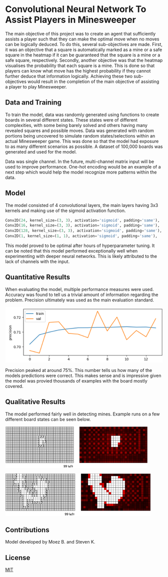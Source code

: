 # Convolutional Neural Network To Assist Players in Minesweeper

The main objective of this project was to create an agent that sufficiently assists a player such that they can make the optimal move when no moves can be logically deduced. To do this, several sub-objectives are made. First, it was an objective that a square is automatically marked as a mine or a safe square in the heatmap if it can be guaranteed that the square is a mine or a safe square, respectively. Secondly, another objective was that the heatmap visualises the probability that each square is a mine. This is done so that players can know what move has the highest probability if they cannot further deduce that information logically. Achieving these two sub-objectives would result in the completion of the main objective of assisting a player to play Minesweeper.

## Data and Training

To train the model, data was randomly generated using functions to create boards in several different states. These states were of different complexities, with some being barely solved and others having many revealed squares and possible moves. Data was generated with random portions being uncovered to simulate random states/selections within an actual Minesweeper game. This was done so that the model had exposure to as many different scenarios as possible. A dataset of 100,000 boards was generated and used for the model. 

Data was single channel. In the future, multi-channel matrix input will be used to improve performance. One-hot encoding would be an example of a next step which would help the model recognize more patterns within the data.

## Model
The model consisted of 4 convolutional layers, the main layers having 3x3 kernels and making use of the sigmoid activation function.

```python
Conv2D(24, kernel_size=(3, 3), activation='sigmoid', padding='same'),
Conv2D(16, kernel_size=(3, 3), activation='sigmoid', padding='same'),
Conv2D(128, kernel_size=(3, 3), activation='sigmoid', padding='same'), 
Conv2D(1, kernel_size=(1, 1), activation='sigmoid', padding='same'),
```

This model proved to be optimal after hours of hyperparameter tuning. It can be noted that this model performed exceptionally well when experimenting with deeper neural networks. This is likely attributed to the lack of channels with the input.

## Quantitative Results

When evaluating the model, multiple performance measures were used. Accuracy was found to tell us a trivial amount of information regarding the problem. Precision ultimately was used as the main evaluation standard.

![](./assets/precision.png)

Precision peaked at around 75%. This number tells us how many of the models predictions were correct. This makes sense and is impressive given the model was provied thousands of examples with the board mostly covered.

## Qualitative Results

The model performed fairly well in detecting mines. Example runs on a few different board states can be seen below.

![](./assets/example2.png)

![](./assets/example3.png)

## Contributions

Model developed by Moez B. and Steven K.

## License

[MIT](https://choosealicense.com/licenses/mit/)